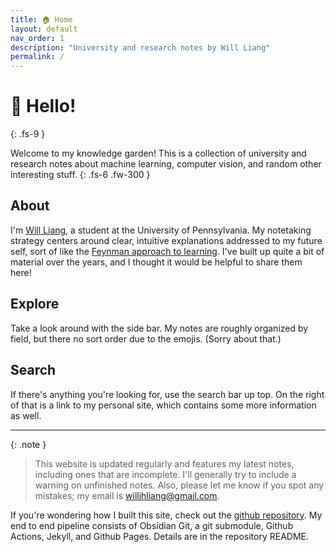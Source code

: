 ```yaml
---
title: 🏠 Home
layout: default
nav_order: 1
description: "University and research notes by Will Liang"
permalink: /
---
```


# 👋 Hello!
{: .fs-9 }

Welcome to my knowledge garden! This is a collection of university and research notes about machine learning, computer vision, and random other interesting stuff.
{: .fs-6 .fw-300 }

## About
I'm [Will Liang](https://www.seas.upenn.edu/~wjhliang/), a student at the University of Pennsylvania. My notetaking strategy centers around clear, intuitive explanations addressed to my future self, sort of like the [Feynman approach to learning](https://en.wikipedia.org/wiki/Learning_by_teaching). I've built up quite a bit of material over the years, and I thought it would be helpful to share them here!

## Explore
Take a look around with the side bar. My notes are roughly organized by field, but there no sort order due to the emojis. (Sorry about that.)

## Search
If there's anything you're looking for, use the search bar up top. On the right of that is a link to my personal site, which contains some more information as well.

---

{: .note }
> This website is updated regularly and features my latest notes, including ones that are incomplete. I'll generally try to include a warning on unfinished notes. Also, please let me know if you spot any mistakes; my email is willjhliang@gmail.com.

If you're wondering how I built this site, check out the [github repository](https://github.com/willjhliang/public-garden). My end to end pipeline consists of Obsidian Git, a git submodule, Github Actions, Jekyll, and Github Pages. Details are in the repository README.
